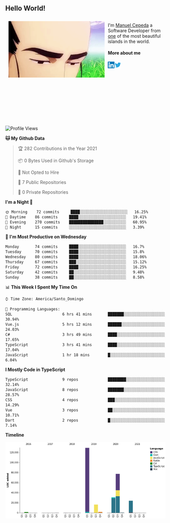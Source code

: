 <h2> Hello World!</h2>

<div style="display:inline-block">
  <img alt="Ah, I see you're a man of culture as well" align="left" width="60%" style="margin: 10px" src="https://raw.githubusercontent.com/mecm1993/mecm1993/master/assets/background.gif">

  I'm [Manuel Cepeda](https://manuelcepeda.dev) a Software Developer from [one](https://en.wikipedia.org/wiki/Dominican_Republic) of the most beautiful islands in the world.

  #### More about me

  <a href="https://www.linkedin.com/in/manuel-cepeda-0336a999/">
    <img align="left" alt="Manuel Cepeda | LinkedIn" width="21px" src="https://raw.githubusercontent.com/mecm1993/mecm1993/master/assets/linkedin.svg" />
  </a>
  <a href="https://twitter.com/mecm1993">
    <img align="left" alt="Manuel Cepeda | Twitter" width="21px" src="https://raw.githubusercontent.com/mecm1993/mecm1993/master/assets/twitter.svg" />
  </a>
  <br />
  <br />
  <br />
  <br />
  <br />
  <br />
  <br />
  <br />
  <br />
  <br />
  <br />
</div>

<!--START_SECTION:waka-->
![Profile Views](http://img.shields.io/badge/Profile%20Views-0-blue)

**🐱 My Github Data** 

> 🏆 282 Contributions in the Year 2021
 > 
> 📦 0 Bytes Used in Github's Storage 
 > 
> 🚫 Not Opted to Hire
 > 
> 📜 7 Public Repositories 
 > 
> 🔑 0 Private Repositories  
 > 
**I'm a Night 🦉** 

```text
🌞 Morning    72 commits     ████░░░░░░░░░░░░░░░░░░░░░   16.25% 
🌆 Daytime    86 commits     ████░░░░░░░░░░░░░░░░░░░░░   19.41% 
🌃 Evening    270 commits    ███████████████░░░░░░░░░░   60.95% 
🌙 Night      15 commits     ░░░░░░░░░░░░░░░░░░░░░░░░░   3.39%

```
📅 **I'm Most Productive on Wednesday** 

```text
Monday       74 commits     ████░░░░░░░░░░░░░░░░░░░░░   16.7% 
Tuesday      70 commits     ████░░░░░░░░░░░░░░░░░░░░░   15.8% 
Wednesday    80 commits     ████░░░░░░░░░░░░░░░░░░░░░   18.06% 
Thursday     67 commits     ███░░░░░░░░░░░░░░░░░░░░░░   15.12% 
Friday       72 commits     ████░░░░░░░░░░░░░░░░░░░░░   16.25% 
Saturday     42 commits     ██░░░░░░░░░░░░░░░░░░░░░░░   9.48% 
Sunday       38 commits     ██░░░░░░░░░░░░░░░░░░░░░░░   8.58%

```


📊 **This Week I Spent My Time On** 

```text
⌚︎ Time Zone: America/Santo_Domingo

💬 Programming Languages: 
SQL                      6 hrs 41 mins       ███████░░░░░░░░░░░░░░░░░░   30.94% 
Vue.js                   5 hrs 12 mins       ██████░░░░░░░░░░░░░░░░░░░   24.03% 
C#                       3 hrs 49 mins       ████░░░░░░░░░░░░░░░░░░░░░   17.65% 
TypeScript               3 hrs 41 mins       ████░░░░░░░░░░░░░░░░░░░░░   17.04% 
JavaScript               1 hr 18 mins        █░░░░░░░░░░░░░░░░░░░░░░░░   6.04%

```

**I Mostly Code in TypeScript** 

```text
TypeScript               9 repos             ████████░░░░░░░░░░░░░░░░░   32.14% 
JavaScript               8 repos             ███████░░░░░░░░░░░░░░░░░░   28.57% 
CSS                      4 repos             ███░░░░░░░░░░░░░░░░░░░░░░   14.29% 
Vue                      3 repos             ██░░░░░░░░░░░░░░░░░░░░░░░   10.71% 
Dart                     2 repos             █░░░░░░░░░░░░░░░░░░░░░░░░   7.14%

```


**Timeline**

![Chart not found](https://raw.githubusercontent.com/mecm1993/mecm1993/master/charts/bar_graph.png) 


<!--END_SECTION:waka-->